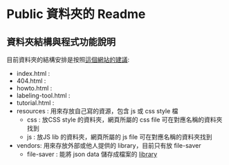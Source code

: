 # Public 資料夾的 Readme

## 資料夾結構與程式功能說明

目前資料夾的結構安排是按照[這個網站的建議](http://appcropolis.com/blog/web-technology/organize-html-css-javascript-files/):

+ index.html :
+ 404.html : 
+ howto.html : 
+ labeling-tool.html : 
+ tutorial.html : 
+ resources : 用來存放自己寫的資源，包含 js 或 css style 檔
  + css :  放CSS style 的資料夾，網頁所屬的 css file 可在對應名稱的資料夾找到
  + js :  放JS lib 的資料夾，網頁所屬的 js file 可在對應名稱的資料夾找到
+ vendors:  用來存放外部或他人提供的 library，目前只有放 file-saver 
  + file-saver : 能將 json data 儲存成檔案的 [library](https://github.com/eligrey/FileSaver.js/)
